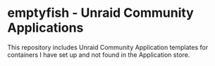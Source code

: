 # emptyfish - Unraid Community Applications

This repository includes Unraid Community Application templates for containers I have set up and not found in the Application store.
